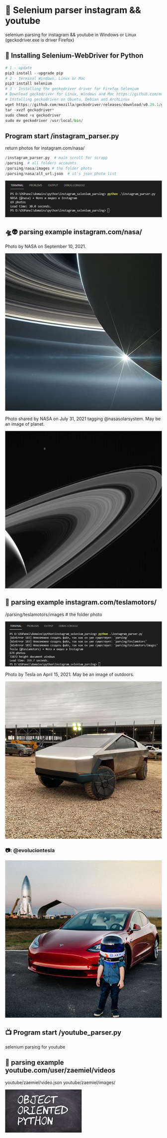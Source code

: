 # 🎥 Selenium parser instagram && youtube
selenium parsing for instagram && youtube in Windows or Linux (geckodriver.exe is driver Firefox)

## 📸 Installing Selenium-WebDriver for Python
```python
# 1 - update
pip3 install --upgrade pip
# 2 - terminal Windows, Linux or Mac
pip3 install selenium
# 3 - Installing the geckodriver driver for Firefox Selenium
# Download geckodriver for Linux, Windows and Mac https://github.com/mozilla/geckodriver/releases/
# Installing geckodriver on Ubuntu, Debian and ArchLinux 
wget https://github.com/mozilla/geckodriver/releases/download/v0.29.1/geckodriver-v0.29.1-linux64.tar.gz
tar -xvzf geckodriver*
sudo chmod +x geckodriver
sudo mv geckodriver /usr/local/bin/
```

## Program start /instagram_parser.py
return photos for instagram.com/nasa/

```python
/instagram_parser.py  # main scroll for scrapp
/parsing  # all folders accounts 
/parsing/nasa/images # the folder photo
/parsing/nasa/alt_url.json  # it's json photo list
```

![69 photos](https://github.com/otolaa/instagram_selenium_parsing/blob/master/img/return.jpg "69 photos")

## 🛸👽 parsing example instagram.com/nasa/
Photo by NASA on September 10, 2021.

![Photo by NASA on September 10, 2021.](https://github.com/otolaa/instagram_selenium_parsing/blob/master/parsing/nasa/images/241698339_280602086901951_2643544708970367929_n.jpg "Photo by NASA on September 10, 2021.")

Photo shared by NASA on July 31, 2021 tagging @nasasolarsystem. May be an image of planet.

![Photo shared by NASA on July 31, 2021 tagging @nasasolarsystem. May be an image of planet.](https://github.com/otolaa/instagram_selenium_parsing/blob/master/parsing/nasa/images/226906578_193270329486578_4570034023208063196_n.jpg "Photo shared by NASA on July 31, 2021 tagging @nasasolarsystem. May be an image of planet.")

## 🚗 parsing example instagram.com/teslamotors/
/parsing/teslamotors/images # the folder photo

![teslamotors photos](https://github.com/otolaa/instagram_selenium_parsing/blob/master/img/return_teslamotors.jpg "teslamotors photos")

Photo by Tesla on April 15, 2021. May be an image of outdoors.

![Photo by Tesla on April 15, 2021. May be an image of outdoors.](https://github.com/otolaa/instagram_selenium_parsing/blob/master/parsing/teslamotors/images/173615457_1172281306533433_4705995220569385300_n.jpg "Photo by Tesla on April 15, 2021. May be an image of outdoors.")

### 📷: @evoluciontesla

![evoluciontesla](https://github.com/otolaa/instagram_selenium_parsing/blob/master/parsing/teslamotors/images/50116130_936227483238953_6459376269299057380_n.jpg "evoluciontesla")


## 📺 Program start /youtube_parser.py
selenium parsing for youtube


## 🐍 parsing example youtube.com/user/zaemiel/videos
youtube/zaemiel/video.json
youtube/zaemiel/images/

![Python ООП](https://github.com/otolaa/instagram_selenium_parsing/blob/master/youtube/zaemiel/images/uk5uB05G3H0.webp "Python ООП")